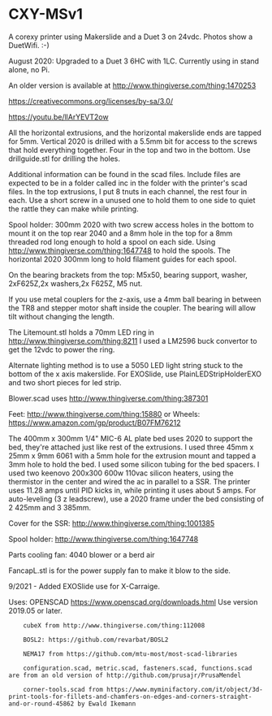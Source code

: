# CXY-MSv1
A corexy printer using Makerslide and a Duet 3 on 24vdc. Photos show a DuetWifi. :-)

August 2020: Upgraded to a Duet 3 6HC with 1LC.  Currently using in stand alone, no Pi.

An older version is available at http://www.thingiverse.com/thing:1470253

https://creativecommons.org/licenses/by-sa/3.0/

https://youtu.be/llArYEVT2ow

All the horizontal extrusions, and the horizontal makerslide ends are tapped for 5mm.
Vertical 2020 is drilled with a 5.5mm bit for access to the screws that hold everything together. Four in the top and two in the bottom. Use drillguide.stl for drilling the holes.

Additional information can be found in the scad files. Include files are expected to be in a folder called inc in the folder with the printer's scad files.
In the top extrusions, I put 8 tnuts in each channel, the rest four in each. Use a short screw in a unused one to hold them to one side to quiet the rattle they can make while printing.

Spool holder: 300mm 2020 with two screw access holes in the bottom to mount it on the top rear 2040 and a 8mm hole in the top for a 8mm threaded rod long enough to hold a spool on each side. Using http://www.thingiverse.com/thing:1647748 to hold the spools.  The horizontal 2020 300mm long to hold filament guides for each spool.

On the bearing brackets from the top: M5x50, bearing support, washer, 2xF625Z,2x washers,2x F625Z, M5 nut.

If you use metal couplers for the z-axis, use a 4mm ball bearing in between the TR8 and stepper motor shaft inside the coupler. The bearing will allow tilt without changing the length.

The Litemount.stl holds a 70mm LED ring in http://www.thingiverse.com/thing:8211 I used a LM2596 buck convertor to get the 12vdc to power the ring.

Alternate lighting method is to use a 5050 LED light string stuck to the bottom of the x axis makerslide.  For EXOSlide, use PlainLEDStripHolderEXO and two short pieces for led strip.

Blower.scad uses http://www.thingiverse.com/thing:387301

Feet: http://www.thingiverse.com/thing:15880
or
Wheels: https://www.amazon.com/gp/product/B07FM76212

The 400mm x 300mm 1/4" MIC-6 AL plate bed uses 2020 to support the bed, they're attached just like rest of the extrusions. I used three 45mm x 25mm x 9mm 6061 with a 5mm hole for the extrusion mount and tapped a 3mm hole to hold the bed. I used some silicon tubing for the bed spacers. I used two keenovo 200x300 600w 110vac silicon heaters, using the thermistor in the center and wired the ac in parallel to a SSR. The printer uses 11.28 amps until PID kicks in, while printing it uses about 5 amps.  For auto-leveling (3 z leadscrew), use a 2020 frame under the bed consisting of 2 425mm and 3 385mm.

Cover for the SSR: http://www.thingiverse.com/thing:1001385

Spool holder: http://www.thingiverse.com/thing:1647748

Parts cooling fan: 4040 blower or a berd air

FancapL.stl is for the power supply fan to make it blow to the side.

9/2021 - Added EXOSlide use for X-Carraige.

Uses:
		OPENSCAD https://www.openscad.org/downloads.html  Use version 2019.05 or later.

		cubeX from http://www.thingiverse.com/thing:112008
		
		BOSL2: https://github.com/revarbat/BOSL2
		
		NEMA17 from https://github.com/mtu-most/most-scad-libraries
		
		configuration.scad, metric.scad, fasteners.scad, functions.scad are from an old version of http://github.com/prusajr/PrusaMendel
		
		corner-tools.scad from https://www.myminifactory.com/it/object/3d-print-tools-for-fillets-and-chamfers-on-edges-and-corners-straight-and-or-round-45862 by Ewald Ikemann

		

